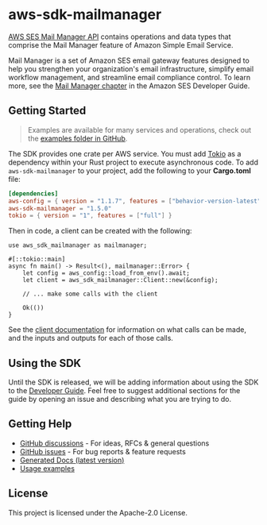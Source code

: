 # aws-sdk-mailmanager

[AWS SES Mail Manager API](http://aws.amazon.com/ses) contains operations and data types that comprise the Mail Manager feature of Amazon Simple Email Service.

Mail Manager is a set of Amazon SES email gateway features designed to help you strengthen your organization's email infrastructure, simplify email workflow management, and streamline email compliance control. To learn more, see the [Mail Manager chapter](https://docs.aws.amazon.com/ses/latest/dg/eb.html) in the Amazon SES Developer Guide.

## Getting Started

> Examples are available for many services and operations, check out the
> [examples folder in GitHub](https://github.com/awslabs/aws-sdk-rust/tree/main/examples).

The SDK provides one crate per AWS service. You must add [Tokio](https://crates.io/crates/tokio)
as a dependency within your Rust project to execute asynchronous code. To add `aws-sdk-mailmanager` to
your project, add the following to your **Cargo.toml** file:

```toml
[dependencies]
aws-config = { version = "1.1.7", features = ["behavior-version-latest"] }
aws-sdk-mailmanager = "1.5.0"
tokio = { version = "1", features = ["full"] }
```

Then in code, a client can be created with the following:

```rust,no_run
use aws_sdk_mailmanager as mailmanager;

#[::tokio::main]
async fn main() -> Result<(), mailmanager::Error> {
    let config = aws_config::load_from_env().await;
    let client = aws_sdk_mailmanager::Client::new(&config);

    // ... make some calls with the client

    Ok(())
}
```

See the [client documentation](https://docs.rs/aws-sdk-mailmanager/latest/aws_sdk_mailmanager/client/struct.Client.html)
for information on what calls can be made, and the inputs and outputs for each of those calls.

## Using the SDK

Until the SDK is released, we will be adding information about using the SDK to the
[Developer Guide](https://docs.aws.amazon.com/sdk-for-rust/latest/dg/welcome.html). Feel free to suggest
additional sections for the guide by opening an issue and describing what you are trying to do.

## Getting Help

* [GitHub discussions](https://github.com/awslabs/aws-sdk-rust/discussions) - For ideas, RFCs & general questions
* [GitHub issues](https://github.com/awslabs/aws-sdk-rust/issues/new/choose) - For bug reports & feature requests
* [Generated Docs (latest version)](https://awslabs.github.io/aws-sdk-rust/)
* [Usage examples](https://github.com/awslabs/aws-sdk-rust/tree/main/examples)

## License

This project is licensed under the Apache-2.0 License.

